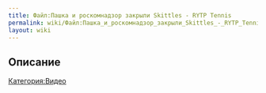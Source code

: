 ```yaml
---
title: Файл:Пашка и роскомнадзор закрыли Skittles - RYTP Tennis
permalink: wiki/Файл:Пашка_и_роскомнадзор_закрыли_Skittles_-_RYTP_Tennis/
layout: wiki
---
```


## Описание

[Категория:Видео](Категория:Видео "wikilink")
